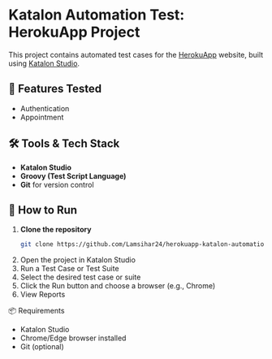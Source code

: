 # Katalon Automation Test: HerokuApp Project

This project contains automated test cases for the [HerokuApp](https://the-internet.herokuapp.com/) website, built using [Katalon Studio](https://www.katalon.com/).

## 🧪 Features Tested

- Authentication
- Appointment

## 🛠 Tools & Tech Stack

- **Katalon Studio**
- **Groovy (Test Script Language)**
- **Git** for version control


## 🚀 How to Run

1. **Clone the repository**
   ```bash
   git clone https://github.com/Lamsihar24/herokuapp-katalon-automation-test.git
2. Open the project in Katalon Studio
3. Run a Test Case or Test Suite
4. Select the desired test case or suite
5. Click the Run button and choose a browser (e.g., Chrome)
6. View Reports

📦 Requirements
- Katalon Studio
- Chrome/Edge browser installed
- Git (optional)
